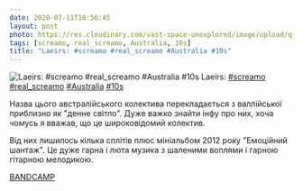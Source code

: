 ```yaml
---
date: 2020-07-11T16:56:45
layout: post
photo: https://res.cloudinary.com/vast-space-unexplored/image/upload/q_auto,dpr_auto,w_auto/photos/photo_1021_11-07-2020_16-56-45.jpg
tags: [screamo, real_screamo, Australia, 10s]
title: "Laeirs: #screamo #real_screamo #Australia #10s"
---
```

![Laeirs: #screamo #real_screamo #Australia #10s](https://res.cloudinary.com/vast-space-unexplored/image/upload/q_auto,dpr_auto,w_auto/photos/photo_1021_11-07-2020_16-56-45.jpg)
Laeirs: [#screamo](/tags/#screamo) [#real_screamo](/tags/#real_screamo) [#Australia](/tags/#Australia) [#10s](/tags/#10s)

Назва цього австралійського колектива перекладається з валлійської приблизно як &quot;денне світло&quot;. Дуже важко знайти інфу про них, хоча чомусь я вважав, що це широковідомий колектив.

Від них лишилось кілька сплітів плюс мініальбом 2012 року &quot;Емоційний шантаж&quot;. Це дуже гарна і люта музика з шаленими воплями і гарною гітарною мелодикою.

[BANDCAMP](https://laeirsnoise.bandcamp.com/album/emotional-blackmail)